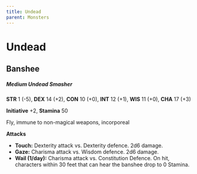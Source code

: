 ```yaml
---
title: Undead
parent: Monsters
---
```


# Undead

## Banshee

##### Medium Undead Smasher

**STR** 1 (-5), **DEX** 14 (+2), **CON** 10 (+0), **INT** 12 (+1), **WIS** 11 (+0), **CHA** 17 (+3)

**Initiative** +2, **Stamina** 50

Fly, immune to non-magical weapons, incorporeal

__**Attacks**__

* **Touch:** Dexterity attack vs. Dexterity defence. 2d6 damage.
* **Gaze:** Charisma attack vs. Wisdom defence. 2d6 damage.
* **Wail (1/day):** Charisma attack vs. Constitution Defence. On hit, characters within 30 feet that can hear the banshee drop to 0 Stamina.
